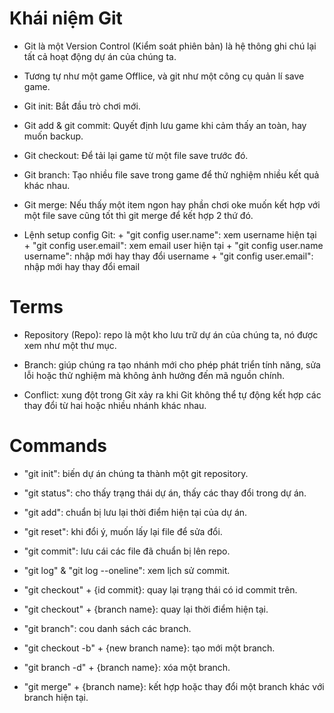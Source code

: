 # Khái niệm Git
- Git là một Version Control (Kiểm soát phiên bản) là hệ thông ghi chú lại tất cả hoạt động dự án của chúng ta.
- Tương tự như một game Offlice, và git như một công cụ quản lí save game.
- Git init: Bắt đầu trò chơi mới.
- Git add & git commit: Quyết định lưu game khi cảm thấy an toàn, hay muốn backup.
- Git checkout: Để tải lại game từ một file save trước đó.
- Git branch: Tạo nhiều file save trong game để thử nghiệm nhiều kết quả khác nhau.
- Git merge: Nếu thấy một item ngon hay phần chơi oke muốn kết hợp với một file save cũng tốt thì git merge để kết hợp 2 thứ đó.

- Lệnh setup config Git: + "git config user.name": xem username hiện tại
                         + "git config user.email": xem email user hiện tại
                         + "git config user.name username": nhập mới hay thay đổi username
                         + "git config user.email": nhập mới hay thay đổi email


# Terms
- Repository (Repo): repo là một kho lưu trữ dự án của chúng ta, nó được xem như một thư mục.

- Branch: giúp chúng ra tạo nhánh mới cho phép phát triển tính năng, sửa lỗi hoặc thử nghiệm mà không ảnh hưởng đến mã nguồn chính.

- Conflict: xung đột trong Git xảy ra khi Git không thể tự động kết hợp các thay đổi từ hai hoặc nhiều nhánh khác nhau.

# Commands
- "git init": biến dự án chúng ta thành một git repository.
- "git status": cho thấy trạng thái dự án, thấy các thay đổi trong dự án.
- "git add": chuẩn bị lưu lại thời điểm hiện tại của dự án.
- "git reset": khi đổi ý, muốn lấy lại file để sửa đổi.
- "git commit": lưu cái các file đã chuẩn bị lên repo.

- "git log" & "git log --oneline": xem lịch sử commit.
- "git checkout" + {id commit}: quay lại trạng thái có id commit trên.
- "git checkout" + {branch name}: quay lại thời điểm hiện tại.

- "git branch": cou danh sách các branch.
- "git checkout -b" + {new branch name}: tạo mới một branch.
- "git branch -d" + {branch name}: xóa một branch.

- "git merge" + {branch name}: kết hợp hoặc thay đổi một branch khác với branch hiện tại.